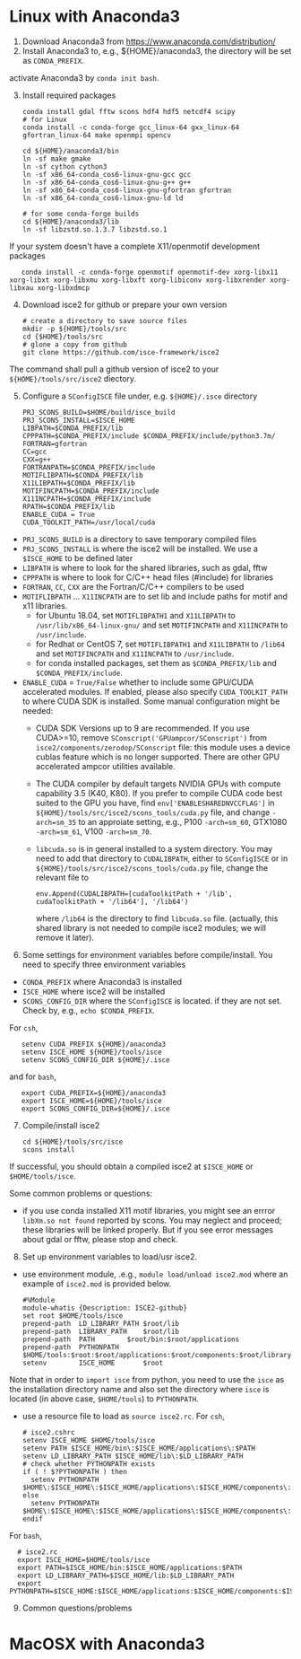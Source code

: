 # Linux with Anaconda3

1. Download Anaconda3 from https://www.anaconda.com/distribution/
2. Install Anaconda3 to, e.g., ${HOME}/anaconda3, the directory will be set as `CONDA_PREFIX`. 

activate Anaconda3 by `conda init bash`. 

3. Install required packages

       conda install gdal fftw scons hdf4 hdf5 netcdf4 scipy
       # for Linux
       conda install -c conda-forge gcc_linux-64 gxx_linux-64 gfortran_linux-64 make openmpi opencv
      
       cd ${HOME}/anaconda3/bin
       ln -sf make gmake
       ln -sf cython cython3
       ln -sf x86_64-conda_cos6-linux-gnu-gcc gcc
       ln -sf x86_64-conda_cos6-linux-gnu-g++ g++
       ln -sf x86_64-conda_cos6-linux-gnu-gfortran gfortran
       ln -sf x86_64-conda_cos6-linux-gnu-ld ld
      
       # for some conda-forge builds
       cd ${HOME}/anaconda3/lib
       ln -sf libzstd.so.1.3.7 libzstd.so.1

If your system doesn't have a complete X11/openmotif development packages

       conda install -c conda-forge openmotif openmotif-dev xorg-libx11 xorg-libxt xorg-libxmu xorg-libxft xorg-libiconv xorg-libxrender xorg-libxau xorg-libxdmcp 
    
4. Download isce2 for github or prepare your own version 
     
       # create a directory to save source files
       mkdir -p ${HOME}/tools/src 
       cd {$HOME}/tools/src
       # glone a copy from github
       git clone https://github.com/isce-framework/isce2

The command shall pull a github version of isce2 to your `${HOME}/tools/src/isce2` diectory. 

5. Configure a `SConfigISCE` file under, e.g. `${HOME}/.isce` directory

       PRJ_SCONS_BUILD=$HOME/build/isce_build
       PRJ_SCONS_INSTALL=$ISCE_HOME
       LIBPATH=$CONDA_PREFIX/lib
       CPPPATH=$CONDA_PREFIX/include $CONDA_PREFIX/include/python3.7m/ 
       FORTRAN=gfortran
       CC=gcc
       CXX=g++
       FORTRANPATH=$CONDA_PREFIX/include
       MOTIFLIBPATH=$CONDA_PREFIX/lib
       X11LIBPATH=$CONDA_PREFIX/lib
       MOTIFINCPATH=$CONDA_PREFIX/include
       X11INCPATH=$CONDA_PREFIX/include
       RPATH=$CONDA_PREFIX/lib
       ENABLE_CUDA = True
       CUDA_TOOLKIT_PATH=/usr/local/cuda

 * `PRJ_SCONS_BUILD` is a directory to save temporary compiled files
 * `PRJ_SCONS_INSTALL` is where the isce2 will be installed. We use a `$ISCE_HOME` to be defined later 
 * `LIBPATH` is where to look for the shared libraries, such as gdal, fftw
 * `CPPPATH` is where to look for C/C++ head files (#include) for libraries
 * `FORTRAN`, `CC`, `CXX` are the Fortran/C/C++ compilers to be used
 * `MOTIFLIBPATH` ... `X11INCPATH` are to set lib and include paths for motif and x11 libraries. 
    * for Ubuntu 18.04, set `MOTIFLIBPATH1` and `X11LIBPATH` to `/usr/lib/x86_64-linux-gnu/` and set `MOTIFINCPATH` 
and `X11INCPATH` to `/usr/include`.
    * for Redhat or CentOS 7, set `MOTIFLIBPATH1` and `X11LIBPATH` to `/lib64` and set `MOTIFINCPATH` 
and `X11INCPATH` to `/usr/include`.
    * for conda installed packages, set them as `$CONDA_PREFIX/lib` and `$CONDA_PREFIX/include`.
 * `ENABLE_CUDA` = `True/False` whether to include some GPU/CUDA accelerated modules. If enabled, please also specify `CUDA_TOOLKIT_PATH` to where CUDA SDK is installed. Some manual configuration might be needed:
    * CUDA SDK Versions up to 9 are recommended. If you use CUDA>=10, remove `SConscript('GPUampcor/SConscript')` from `isce2/components/zerodop/SConscript` file: this module uses a device cublas feature which is no longer supported. There are other GPU accelerated ampcor utilities available. 
    * The CUDA compiler by default targets NVIDIA GPUs with compute capability 3.5 (K40, K80). If you prefer to compile CUDA code best suited to the GPU you have,  find `env['ENABLESHAREDNVCCFLAG']` in `${HOME}/tools/src/isce2/scons_tools/cuda.py` file, and change `-arch=sm_35` to an approiate setting, e.g., P100 `-arch=sm_60`, GTX1080 `-arch=sm_61`, V100 `-arch=sm_70`. 
    * `libcuda.so` is in general installed to a system directory. You may need to add that directory to `CUDALIBPATH`, either to `SConfigISCE` or in `${HOME}/tools/src/isce2/scons_tools/cuda.py` file, change the relevant file to 
       
          env.Append(CUDALIBPATH=[cudaToolkitPath + '/lib', cudaToolkitPath + '/lib64'], '/lib64')
         where `/lib64` is the directory to find `libcuda.so` file. (actually, this shared library is not needed to compile isce2 modules; we will remove it later). 
 
6. Some settings for environment variables before compile/install. You need to specify three environment variables 
* `CONDA_PREFIX` where Anaconda3 is installed
* `ISCE_HOME` where isce2 will be installed
* `SCONS_CONFIG_DIR` where the `SConfigISCE` is located. 
if they are not set. Check by, e.g.,  `echo $CONDA_PREFIX`. 

For `csh`, 

       setenv CUDA_PREFIX ${HOME}/anaconda3
       setenv ISCE_HOME ${HOME}/tools/isce
       setenv SCONS_CONFIG_DIR ${HOME}/.isce

and for `bash`, 

       export CUDA_PREFIX=${HOME}/anaconda3
       export ISCE_HOME=${HOME}/tools/isce
       export SCONS_CONFIG_DIR=${HOME}/.isce
       
7. Compile/install isce2

       cd ${HOME}/tools/src/isce
       scons install
       
If successful, you should obtain a compiled isce2 at `$ISCE_HOME` or `$HOME/tools/isce`. 

Some common problems or questions:

* if you use conda installed X11 motif libraries, you might see an errror `libXm.so not found` reported by scons. You may neglect and proceed; these libraries will be linked properly. But if you see error messages about gdal or fftw, please stop and check. 

8. Set up environment variables to load/usr isce2. 
* use environment module, .e.g., `module load/unload isce2.mod` where an example of `isce2.mod` is provided below.   

      #%Module
      module-whatis {Description: ISCE2-github}
      set root $HOME/tools/isce
      prepend-path	LD_LIBRARY_PATH	$root/lib
      prepend-path	LIBRARY_PATH	$root/lib
      prepend-path	PATH		$root/bin:$root/applications
      prepend-path	PYTHONPATH	$HOME/tools:$root:$root/applications:$root/components:$root/library
      setenv 		ISCE_HOME       $root   
      
Note that in order to `import isce` from python, you need to use the `isce` as the installation directory name and also set the directory where `isce` is located (in above case, `$HOME/tools`) to `PYTHONPATH`.        

* use a resource file to load as `source isce2.rc`. 
For `csh`, 
    
      # isce2.cshrc
      setenv ISCE_HOME $HOME/tools/isce
      setenv PATH $ISCE_HOME/bin\:$ISCE_HOME/applications\:$PATH
      setenv LD_LIBRARY_PATH $ISCE_HOME/lib\:$LD_LIBRARY_PATH
      # check whether PYTHONPATH exists 
      if ( ! $?PYTHONPATH ) then
        setenv PYTHONPATH $HOME\:$ISCE_HOME\:$ISCE_HOME/applications\:$ISCE_HOME/components\:$ISCE_HOME/library
      else
        setenv PYTHONPATH $HOME\:$ISCE_HOME\:$ISCE_HOME/applications\:$ISCE_HOME/components\:$ISCE_HOME/library\:$PYTHONPATH
      endif
      
 For `bash`,
 
      # isce2.rc
      export ISCE_HOME=$HOME/tools/isce
      export PATH=$ISCE_HOME/bin:$ISCE_HOME/applications:$PATH
      export LD_LIBRARY_PATH=$ISCE_HOME/lib:$LD_LIBRARY_PATH
      export PYTHONPATH=$ISCE_HOME:$ISCE_HOME/applications:$ISCE_HOME/components:$ISCE_HOME/library:$HOME/tools:$PYTHONPATH
     

9. Common questions/problems

# MacOSX with Anaconda3

 



 

